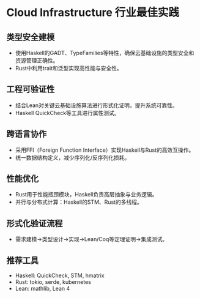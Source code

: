# Cloud Infrastructure 行业最佳实践

## 类型安全建模

- 使用Haskell的GADT、TypeFamilies等特性，确保云基础设施的类型安全和资源管理正确性。
- Rust中利用trait和泛型实现高性能与安全性。

## 工程可验证性

- 结合Lean对关键云基础设施算法进行形式化证明，提升系统可靠性。
- Haskell QuickCheck等工具进行属性测试。

## 跨语言协作

- 采用FFI（Foreign Function Interface）实现Haskell与Rust的高效互操作。
- 统一数据结构定义，减少序列化/反序列化损耗。

## 性能优化

- Rust用于性能瓶颈模块，Haskell负责高层抽象与业务逻辑。
- 并行与分布式计算：Haskell的STM、Rust的多线程。

## 形式化验证流程

- 需求建模→类型设计→实现→Lean/Coq等定理证明→集成测试。

## 推荐工具

- Haskell: QuickCheck, STM, hmatrix
- Rust: tokio, serde, kubernetes
- Lean: mathlib, Lean 4
